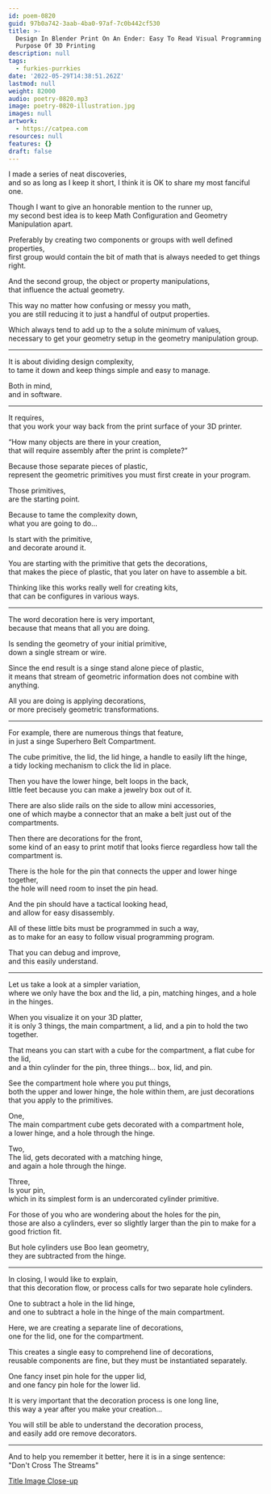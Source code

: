 ```yaml
---
id: poem-0820
guid: 97b0a742-3aab-4ba0-97af-7c0b442cf530
title: >-
  Design In Blender Print On An Ender: Easy To Read Visual Programming For The
  Purpose Of 3D Printing
description: null
tags:
  - furkies-purrkies
date: '2022-05-29T14:38:51.262Z'
lastmod: null
weight: 82000
audio: poetry-0820.mp3
image: poetry-0820-illustration.jpg
images: null
artwork:
  - https://catpea.com
resources: null
features: {}
draft: false
---
```


I made a series of neat discoveries,\
and so as long as I keep it short, I think it is OK to share my most fanciful one.

Though I want to give an honorable mention to the runner up,\
my second best idea is to keep Math Configuration and Geometry Manipulation apart.

Preferably by creating two components or groups with well defined properties,\
first group would contain the bit of math that is always needed to get things right.

And the second group, the object or property manipulations,\
that influence the actual geometry.

This way no matter how confusing or messy you math,\
you are still reducing it to just a handful of output properties.

Which always tend to add up to the a solute minimum of values,\
necessary to get your geometry setup in the geometry manipulation group.

---

It is about dividing design complexity,\
to tame it down and keep things simple and easy to manage.

Both in mind,\
and in software.

---

It requires,\
that you work your way back from the print surface of your 3D printer.

“How many objects are there in your creation,\
that will require assembly after the print is complete?”

Because those separate pieces of plastic,\
represent the geometric primitives you must first create in your program.

Those primitives,\
are the starting point.

Because to tame the complexity down,\
what you are going to do...

Is start with the primitive,\
and decorate around it.

You are starting with the primitive that gets the decorations,\
that makes the piece of plastic, that you later on have to assemble a bit.

Thinking like this works really well for creating kits,\
that can be configures in various ways.

---

The word decoration here is very important,\
because that means that all you are doing.

Is sending the geometry of your initial primitive,\
down a single stream or wire.

Since the end result is a singe stand alone piece of plastic,\
it means that stream of geometric information does not combine with anything.

All you are doing is applying decorations,\
or more precisely geometric transformations.

---

For example, there are numerous things that feature,\
in just a singe Superhero Belt Compartment.

The cube primitive, the lid, the lid hinge, a handle to easily lift the hinge,\
a tidy locking mechanism to click the lid in place.

Then you have the lower hinge, belt loops in the back,\
little feet because you can make a jewelry box out of it.

There are also slide rails on the side to allow mini accessories,\
one of which maybe a connector that an make a belt just out of the compartments.

Then there are decorations for the front,\
some kind of an easy to print motif that looks fierce regardless how tall the compartment is.

There is the hole for the pin that connects the upper and lower hinge together,\
the hole will need room to inset the pin head.

And the pin should have a tactical looking head,\
and allow for easy disassembly.

All of these little bits must be programmed in such a way,\
as to make for an easy to follow visual programming program.

That you can debug and improve,\
and this easily understand.

---

Let us take a look at a simpler variation,\
where we only have the box and the lid, a pin, matching hinges, and a hole in the hinges.

When you visualize it on your 3D platter,\
it is only 3 things, the main compartment, a lid, and a pin to hold the two together.

That means you can start with a cube for the compartment, a flat cube for the lid,\
and a thin cylinder for the pin, three things... box, lid, and pin.

See the compartment hole where you put things,\
both the upper and lower hinge, the hole within them, are just decorations that you apply to the primitives.

One,\
The main compartment cube gets decorated with a compartment hole,\
a lower hinge, and a hole through the hinge.

Two,\
The lid, gets decorated with a matching hinge,\
and again a hole through the hinge.

Three,\
Is your pin,\
which in its simplest form is an undercorated cylinder primitive.

For those of you who are wondering about the holes for the pin,\
those are also a cylinders, ever so slightly larger than the pin to make for a good friction fit.

But hole cylinders use Boo lean geometry,\
they are subtracted from the hinge.

---

In closing, I would like to explain,\
that this decoration flow, or process calls for two separate hole cylinders.

One to subtract a hole in the lid hinge,\
and one to subtract a hole in the hinge of the main compartment.

Here, we are creating a separate line of decorations,\
one for the lid, one for the compartment.

This creates a single easy to comprehend line of decorations,\
reusable components are fine, but they must be instantiated separately.

One fancy inset pin hole for the upper lid,\
and one fancy pin hole for the lower lid.

It is very important that the decoration process is one long line,\
this way a year after you make your creation...

You will still be able to understand the decoration process,\
and easily add ore remove decorators.

---

And to help you remember it better, here it is in a singe sentence:\
"Don't Cross The Streams"

[Title Image Close-up](files/poetry-0820-illustration-zoom.jpg)

